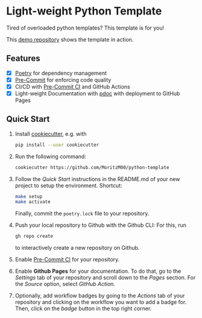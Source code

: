 # Light-weight Python Template

Tired of overloaded python templates? This template is for you!

This [demo repository](https://github.com/MoritzM00/python-template-demo) shows the template in action.

## Features

- [x] [Poetry](https://python-poetry.org/) for dependency management
- [x] [Pre-Commit](https://pre-commit.com/) for enforcing code quality
- [x] CI/CD with [Pre-Commit CI](https://pre-commit.ci/) and GitHub Actions
- [x] Light-weight Documentation with [pdoc](https://pdoc.dev/) with deployment to GitHub Pages

## Quick Start

1. Install [cookiecutter](https://cookiecutter.readthedocs.io/en/stable/installation.html), e.g. with

   ```bash
   pip install --user cookiecutter
   ```

2. Run the following command:

   ```bash
   cookiecutter https://github.com/MoritzM00/python-template
   ```

3. Follow the _Quick Start_ instructions in the README.md of your new project to setup the environment.
   Shortcut:

   ```bash
   make setup
   make activate
   ```

   Finally, commit the `poetry.lock` file to your repository.

4. Push your local repository to Github with the Github CLI:
   For this, run

   ```bash
   gh repo create
   ```

   to interactively create a new repository on Github.

5. Enable [Pre-Commit CI](https://pre-commit.ci/) for your repository.
6. Enable **Github Pages** for your documentation.
   To do that, go to the _Settings_ tab of your repository and scroll down to the _Pages_ section.
   For the _Source_ option, select _GitHub Action_.
7. Optionally, add workflow badges by going to the _Actions_ tab of your repository and clicking on the workflow you want to add a badge for. Then, click on the _badge_ button in the top right corner.
